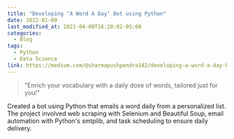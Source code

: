 ```yaml
---
title: "Developing ‘A Word A Day’ Bot using Python"
date: 2022-01-09
last_modified_at: 2021-04-09T16:20:02-05:00
categories:
  - Blog
tags:
  - Python
  - Data Science
link: https://medium.com/@sharmapushpendra342/developing-a-word-a-day-bot-using-python-6088080e1d12
---
```

> "Enrich your vocabulary with a daily dose of words, tailored just for you!"

Created a bot using Python that emails a word daily from a personalized list. The project involved web scraping with Selenium and Beautiful Soup, email automation with Python's smtplib, and task scheduling to ensure daily delivery.


